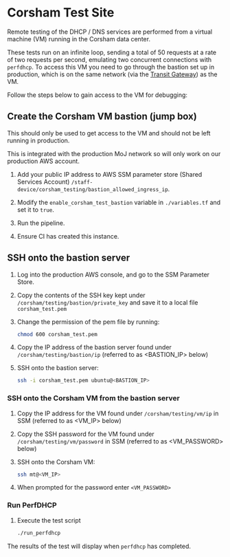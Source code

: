 # Corsham Test Site

Remote testing of the DHCP / DNS services are performed from a virtual machine (VM) running in the Corsham data center.

These tests run on an infinite loop, sending a total of 50 requests at a rate of two requests per second, emulating two concurrent connections with `perfdhcp`.
To access this VM you need to go through the bastion set up in production, which is on the same network (via the [Transit Gateway](https://aws.amazon.com/transit-gateway)) as the VM.

Follow the steps below to gain access to the VM for debugging:

## Create the Corsham VM bastion (jump box)

This should only be used to get access to the VM and should not be left running in production.

This is integrated with the production MoJ network so will only work on our production AWS account.

1. Add your public IP address to AWS SSM parameter store (Shared Services Account) `/staff-device/corsham_testing/bastion_allowed_ingress_ip`.

2. Modify the `enable_corsham_test_bastion` variable in `./variables.tf` and set it to `true`.

3. Run the pipeline.

4. Ensure CI has created this instance.

## SSH onto the bastion server

1. Log into the production AWS console, and go to the SSM Parameter Store.

2. Copy the contents of the SSH key kept under `/corsham/testing/bastion/private_key` and save it to a local file `corsham_test.pem`

3. Change the permission of the pem file by running:

    ```bash
    chmod 600 corsham_test.pem
    ```

4. Copy the IP address of the bastion server found under `/corsham/testing/bastion/ip` (referred to as <BASTION_IP> below)

5. SSH onto the bastion server:

    ```bash
    ssh -i corsham_test.pem ubuntu@<BASTION_IP>
    ```

### SSH onto the Corsham VM from the bastion server

1. Copy the IP address for the VM found under `/corsham/testing/vm/ip` in SSM (referred to as <VM_IP> below)

2. Copy the SSH password for the VM found under `/corsham/testing/vm/password` in SSM (referred to as <VM_PASSWORD> below)

3. SSH onto the Corsham VM:

    ```bash
    ssh mt@<VM_IP>
    ```

4. When prompted for the password enter `<VM_PASSWORD>`

### Run PerfDHCP

1. Execute the test script
    
    ```bash
    ./run_perfdhcp
    ```

The results of the test will display when `perfdhcp` has completed.

